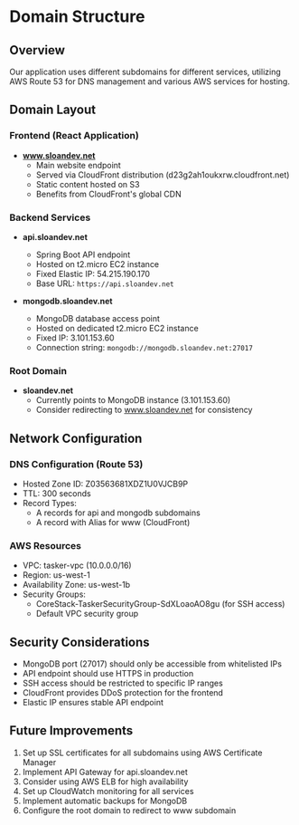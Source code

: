 # Domain Structure

## Overview
Our application uses different subdomains for different services, utilizing AWS Route 53 for DNS management and various AWS services for hosting.

## Domain Layout

### Frontend (React Application)
- **www.sloandev.net**
  - Main website endpoint
  - Served via CloudFront distribution (d23g2ah1oukxrw.cloudfront.net)
  - Static content hosted on S3
  - Benefits from CloudFront's global CDN

### Backend Services
- **api.sloandev.net**
  - Spring Boot API endpoint
  - Hosted on t2.micro EC2 instance
  - Fixed Elastic IP: 54.215.190.170
  - Base URL: `https://api.sloandev.net`

- **mongodb.sloandev.net**
  - MongoDB database access point
  - Hosted on dedicated t2.micro EC2 instance
  - Fixed IP: 3.101.153.60
  - Connection string: `mongodb://mongodb.sloandev.net:27017`

### Root Domain
- **sloandev.net**
  - Currently points to MongoDB instance (3.101.153.60)
  - Consider redirecting to www.sloandev.net for consistency

## Network Configuration

### DNS Configuration (Route 53)
- Hosted Zone ID: Z03563681XDZ1U0VJCB9P
- TTL: 300 seconds
- Record Types: 
  - A records for api and mongodb subdomains
  - A record with Alias for www (CloudFront)

### AWS Resources
- VPC: tasker-vpc (10.0.0.0/16)
- Region: us-west-1
- Availability Zone: us-west-1b
- Security Groups:
  - CoreStack-TaskerSecurityGroup-SdXLoaoAO8gu (for SSH access)
  - Default VPC security group

## Security Considerations
- MongoDB port (27017) should only be accessible from whitelisted IPs
- API endpoint should use HTTPS in production
- SSH access should be restricted to specific IP ranges
- CloudFront provides DDoS protection for the frontend
- Elastic IP ensures stable API endpoint

## Future Improvements
1. Set up SSL certificates for all subdomains using AWS Certificate Manager
2. Implement API Gateway for api.sloandev.net
3. Consider using AWS ELB for high availability
4. Set up CloudWatch monitoring for all services
5. Implement automatic backups for MongoDB
6. Configure the root domain to redirect to www subdomain
